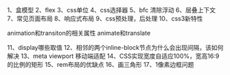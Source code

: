 1、盒模型
2、flex
3、css单位
4、css选择器
5、bfc 清除浮动
6、层叠上下文
7、常见页面布局
8、响应式布局
9、css预处理，后处理
10、css3新特性

animation和transiton的相关属性
animate和translate


11、display哪些取值
12、相邻的两个inline-block节点为什么会出现间隔，该如何解决
13、meta viewport 移动端适配
14、CSS实现宽度自适应100%，宽高16:9的比例的矩形
15、rem布局的优缺点
16、画三角形
17、1像素边框问题
